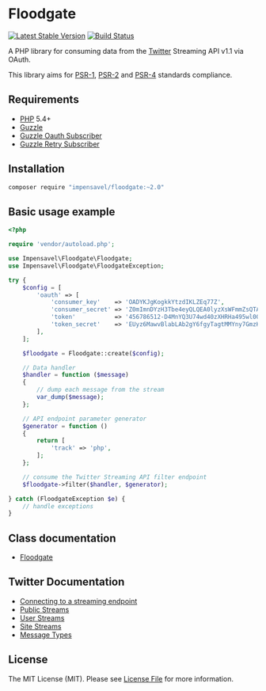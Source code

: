 # Floodgate
[![Latest Stable Version](https://poser.pugx.org/impensavel/floodgate/v/stable.svg)](https://packagist.org/packages/impensavel/floodgate)
[![Build Status](https://travis-ci.org/impensavel/floodgate.svg?branch=master)](https://travis-ci.org/impensavel/floodgate)

A PHP library for consuming data from the [Twitter](http://www.twitter.com) Streaming API v1.1 via OAuth.

This library aims for [PSR-1][], [PSR-2][] and [PSR-4][] standards compliance.

[PSR-1]: https://github.com/php-fig/fig-standards/blob/master/accepted/PSR-1-basic-coding-standard.md
[PSR-2]: https://github.com/php-fig/fig-standards/blob/master/accepted/PSR-2-coding-style-guide.md
[PSR-4]: https://github.com/php-fig/fig-standards/blob/master/accepted/PSR-4-autoloader.md

## Requirements
* [PHP](http://www.php.net) 5.4+
* [Guzzle](https://packagist.org/packages/guzzlehttp/guzzle)
* [Guzzle Oauth Subscriber](https://packagist.org/packages/guzzlehttp/oauth-subscriber)
* [Guzzle Retry Subscriber](https://packagist.org/packages/guzzlehttp/retry-subscriber)

## Installation
``` bash
composer require "impensavel/floodgate:~2.0"
```

## Basic usage example
```php
<?php

require 'vendor/autoload.php';

use Impensavel\Floodgate\Floodgate;
use Impensavel\Floodgate\FloodgateException;

try {
    $config = [
        'oauth' => [
            'consumer_key'    => 'OADYKJgKogkkYtzdIKLZEq77Z',
            'consumer_secret' => 'Z0mImnDYzH3Tbe4eyQLQEA0lyzXsWFmmZsQTAYHtBrSBX04bKK',
            'token'           => '456786512-D4MnYQ3U74wd40zXHRHa495wl00ogOyhJu9iqEhz',
            'token_secret'    => 'EUyz6MawvBlabLAb2gY6fgyTagtMMYny7GmzKfulGo3Di',
        ],
    ];

    $floodgate = Floodgate::create($config);

    // Data handler
    $handler = function ($message)
    {
        // dump each message from the stream
        var_dump($message);
    };

    // API endpoint parameter generator
    $generator = function ()
    {
        return [
            'track' => 'php',
        ];
    };

    // consume the Twitter Streaming API filter endpoint
    $floodgate->filter($handler, $generator);

} catch (FloodgateException $e) {
    // handle exceptions
}
```

## Class documentation
- [Floodgate](docs/Floodgate.md)

## Twitter Documentation
- [Connecting to a streaming endpoint](https://dev.twitter.com/streaming/overview/connecting)
- [Public Streams](https://dev.twitter.com/streaming/public)
- [User Streams](https://dev.twitter.com/streaming/userstreams)
- [Site Streams](https://dev.twitter.com/streaming/sitestreams)
- [Message Types](https://dev.twitter.com/streaming/overview/messages-types)

## License
The MIT License (MIT). Please see [License File](LICENSE.md) for more information.

